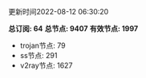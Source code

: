 更新时间2022-08-12 06:30:20

**总订阅: 64**
**总节点: 9407**
**有效节点: 1997**
- trojan节点: 79
- ss节点: 291
- v2ray节点: 1627
